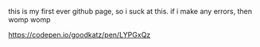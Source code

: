 this is my first ever github page, so i suck at this. if i make any errors, then womp womp













































































































https://codepen.io/goodkatz/pen/LYPGxQz

